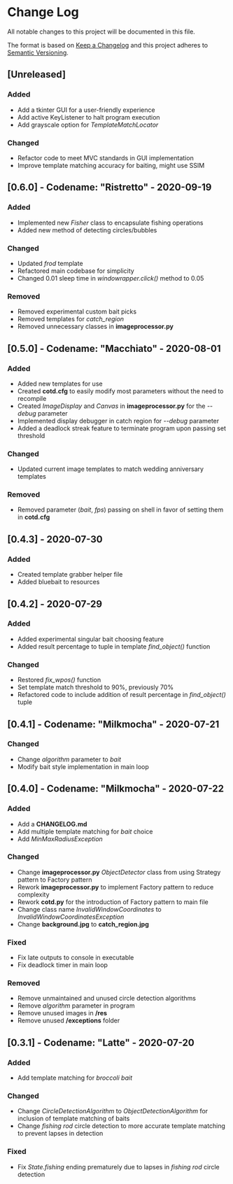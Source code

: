 # Change Log
All notable changes to this project will be documented in this file.
 
The format is based on [Keep a Changelog](http://keepachangelog.com/)
and this project adheres to [Semantic Versioning](http://semver.org/).

## [Unreleased]

### Added

- Add a tkinter GUI for a user-friendly experience
- Add active KeyListener to halt program execution
- Add grayscale option for *TemplateMatchLocator*

### Changed

- Refactor code to meet MVC standards in GUI implementation
- Improve template matching accuracy for baiting, might use SSIM

## [0.6.0] - Codename: "Ristretto" - 2020-09-19

### Added

- Implemented new *Fisher* class to encapsulate fishing operations
- Added new method of detecting circles/bubbles

### Changed

- Updated *frod* template
- Refactored main codebase for simplicity
- Changed 0.01 sleep time in *windowrapper.click()* method to 0.05

### Removed

- Removed experimental custom bait picks
- Removed templates for *catch_region*
- Removed unnecessary classes in **imageprocessor.py**

## [0.5.0] - Codename: "Macchiato" - 2020-08-01

### Added

- Added new templates for use
- Created **cotd.cfg** to easily modify most parameters without the need to recompile
- Created *ImageDisplay* and *Canvas* in **imageprocessor.py** for the *--debug* parameter
- Implemented display debugger in catch region for *--debug* parameter
- Added a deadlock streak feature to terminate program upon passing set threshold

### Changed

- Updated current image templates to match wedding anniversary templates

### Removed

- Removed parameter (*bait*, *fps*) passing on shell in favor of setting them in **cotd.cfg**

## [0.4.3] - 2020-07-30

### Added

- Created template grabber helper file
- Added bluebait to resources 

## [0.4.2] - 2020-07-29

### Added

- Added experimental singular bait choosing feature
- Added result percentage to tuple in template *find_object()* function

### Changed

- Restored *fix_wpos()* function
- Set template match threshold to 90%, previously 70%
- Refactored code to include addition of result percentage in *find_object()* tuple

## [0.4.1] - Codename: "Milkmocha" - 2020-07-21

### Changed

- Change *algorithm* parameter to *bait*
- Modify bait style implementation in main loop
 
## [0.4.0] - Codename: "Milkmocha" - 2020-07-22
 
### Added

- Add a **CHANGELOG.md**
- Add multiple template matching for *bait* choice
- Add *MinMaxRadiusException*
 
### Changed

- Change **imageprocessor.py** *ObjectDetector* class from using Strategy pattern to Factory pattern
- Rework **imageprocessor.py** to implement Factory pattern to reduce complexity
- Rework **cotd.py** for the introduction of Factory pattern to main file
- Change class name *InvalidWindowCoordinates* to *InvalidWindowCoordinatesException*
- Change **background.jpg** to **catch_region.jpg**

### Fixed

- Fix late outputs to console in executable
- Fix deadlock timer in main loop
 
### Removed

- Remove unmaintained and unused circle detection algorithms
- Remove *algorithm* parameter in program
- Remove unused images in **/res**
- Remove unused **/exceptions** folder

 
## [0.3.1] - Codename: "Latte" - 2020-07-20
 
### Added

- Add template matching for *broccoli bait*
 
### Changed
  
- Change *CircleDetectionAlgorithm* to *ObjectDetectionAlgorithm* for inclusion of template matching of baits
- Change *fishing rod* circle detection to more accurate template matching to prevent lapses in detection
 
### Fixed
 
- Fix *State.fishing* ending prematurely due to lapses in *fishing rod* circle detection